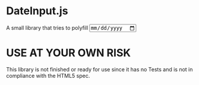 DateInput.js
============

A small library that tries to polyfill <input type="date">

USE AT YOUR OWN RISK
====================

This library is not finished or ready for use since it has no Tests and is not in compliance with the HTML5 spec.
